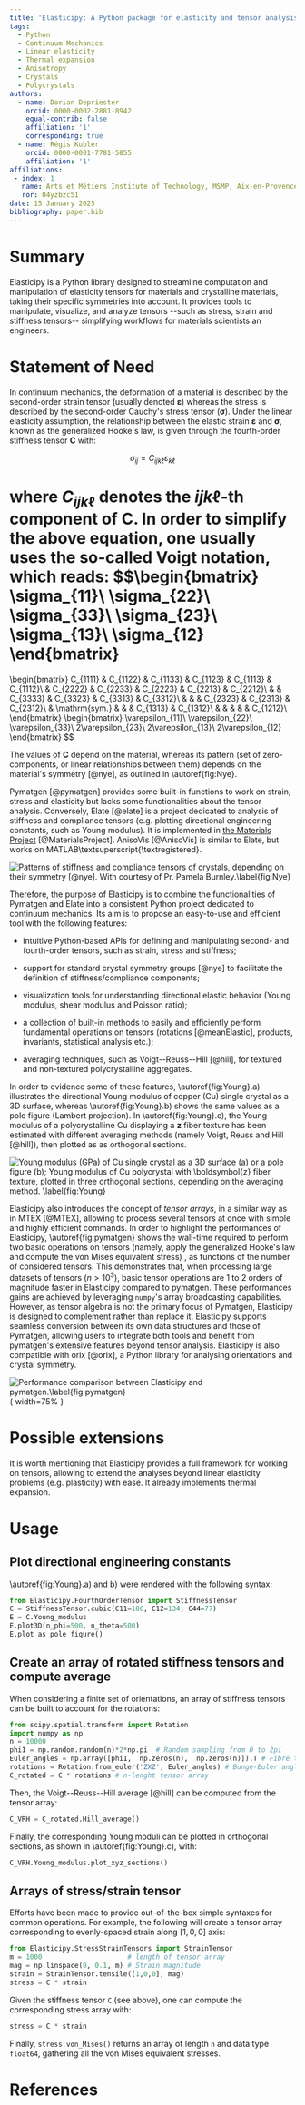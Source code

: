 ```yaml
---
title: 'Elasticipy: A Python package for elasticity and tensor analysis'
tags:
  - Python
  - Continuum Mechanics
  - Linear elasticity
  - Thermal expansion
  - Anisotropy
  - Crystals
  - Polycrystals
authors:
  - name: Dorian Depriester
    orcid: 0000-0002-2881-8942
    equal-contrib: false
    affiliation: '1'
    corresponding: true
  - name: Régis Kubler
    orcid: 0000-0001-7781-5855
    affiliation: '1'
affiliations:
 - index: 1
   name: Arts et Métiers Institute of Technology, MSMP, Aix-en-Provence, F-13617, France
   ror: 04yzbzc51
date: 15 January 2025
bibliography: paper.bib
---
```


# Summary

Elasticipy is a Python library designed to streamline computation and manipulation of elasticity tensors for materials and 
crystalline materials, taking their specific symmetries into account. It provides tools to manipulate, visualize, and 
analyze tensors --such as stress, strain and stiffness tensors-- simplifying workflows for materials scientists an 
engineers.

# Statement of Need

In continuum mechanics, the deformation of a material is described by the second-order strain tensor (usually denoted 
$\boldsymbol{\varepsilon}$) whereas the stress is described by the second-order Cauchy's stress tensor 
($\boldsymbol{\sigma}$). Under the linear elasticity assumption, the relationship between the elastic strain $\boldsymbol{\varepsilon}$
and $\boldsymbol{\sigma}$, known as the generalized Hooke's law, is given through the fourth-order stiffness tensor $\boldsymbol{C}$ with:

$$\sigma_{ij}=C_{ijk\ell}\varepsilon_{k\ell}$$

where $C_{ijk\ell}$ denotes the $ijk\ell$-th component of $\boldsymbol{C}$. In order to simplify the above equation, one usually uses the so-called Voigt notation, 
which reads:
$$\begin{bmatrix}
\sigma_{11}\\
\sigma_{22}\\
\sigma_{33}\\
\sigma_{23}\\
\sigma_{13}\\
\sigma_{12}
\end{bmatrix}
=
\begin{bmatrix}
C_{1111}    & C_{1122}      & C_{1133}  & C_{1123} & C_{1113}  & C_{1112}\\
            & C_{2222}      & C_{2233}  & C_{2223} & C_{2213}  & C_{2212}\\
            &               & C_{3333}  & C_{3323} & C_{3313}  & C_{3312}\\
            &               &           & C_{2323} & C_{2313}  & C_{2312}\\
            & \mathrm{sym.} &           &          & C_{1313}  & C_{1312}\\
            &           &               &          &           & C_{1212}\\
\end{bmatrix}
\begin{bmatrix}
\varepsilon_{11}\\
\varepsilon_{22}\\
\varepsilon_{33}\\
2\varepsilon_{23}\\
2\varepsilon_{13}\\
2\varepsilon_{12}
\end{bmatrix}
$$

The values of $\boldsymbol{C}$ depend on the material, whereas its pattern (set of zero-components, or linear 
relationships between them) depends on the material's symmetry [@nye], as outlined in \autoref{fig:Nye}. 

Pymatgen [@pymatgen] provides some built-in functions to work on strain, stress and elasticity but lacks some 
functionalities about the tensor analysis. Conversely, Elate [@elate] is a project dedicated to analysis of stiffness 
and compliance tensors (e.g. plotting directional engineering constants, such as Young modulus). It is implemented in 
[the Materials Project](https://next-gen.materialsproject.org/) [@MaterialsProject]. AnisoVis [@AnisoVis] is similar to 
Elate, but works on MATLAB\textsuperscript{\textregistered}.

![Patterns of stiffness and compliance tensors of crystals, depending on their symmetry [@nye]. 
With courtesy of Pr. Pamela Burnley.\label{fig:Nye}](Nye.png)


Therefore, the purpose of Elasticipy is to combine the functionalities of Pymatgen and Elate into a consistent 
Python project dedicated to continuum mechanics. Its aim is to propose an easy-to-use and efficient tool with the following features:

  - intuitive Python-based APIs for defining and manipulating second- and fourth-order tensors, such as strain, stress
and stiffness;

  - support for standard crystal symmetry groups [@nye] to facilitate the definition of stiffness/compliance components; 

  - visualization tools for understanding directional elastic behavior (Young modulus, shear modulus and Poisson ratio);

  - a collection of built-in methods to easily and efficiently perform fundamental operations on tensors (rotations 
[@meanElastic], products, invariants, statistical analysis etc.);

  - averaging techniques, such as Voigt--Reuss--Hill [@hill], for textured and non-textured polycrystalline aggregates.

In order to evidence some of these features, \autoref{fig:Young}.a) illustrates the directional Young modulus of 
copper (Cu) single crystal as a 3D surface, whereas \autoref{fig:Young}.b) shows the same values as a pole figure (Lambert 
projection). In \autoref{fig:Young}.c), the Young modulus of a polycrystalline Cu displaying a $\boldsymbol{z}$ fiber 
texture has been estimated with different averaging methods (namely Voigt, Reuss and Hill [@hill]), then plotted as 
as orthogonal sections.

![Young modulus (GPa) of Cu single crystal as a 3D surface (a) or a pole figure (b); 
Young modulus of Cu polycrystal with $\boldsymbol{z}$ fiber texture, plotted in three orthogonal sections, depending on the
averaging method. \label{fig:Young}](YoungModulus.png)

Elasticipy also introduces the concept of *tensor arrays*, in a similar way as in MTEX [@MTEX], allowing to 
process several tensors at once with simple and highly efficient commands. In order to highlight the performances 
of Elasticipy, \autoref{fig:pymatgen} shows the wall-time required to perform two basic operations on tensors (namely, 
apply the generalized Hooke's law and compute the von Mises equivalent stress) , as 
functions of the number of considered tensors. This demonstrates that, when processing large datasets of tensors 
($n>10^3$), basic tensor operations are 1 to 2 orders of magnitude faster in Elasticipy compared to pymatgen. 
These performances gains are achieved by leveraging `numpy`'s array broadcasting capabilities.
However, as tensor algebra is not the primary focus of Pymatgen, Elasticipy is designed to complement rather than 
replace it. Elasticipy supports seamless conversion between its own data structures and those of Pymatgen, allowing 
users to integrate both tools and benefit from pymatgen's extensive features beyond tensor analysis. Elasticipy is also
compatible with orix [@orix], a Python library for analysing orientations and crystal symmetry.

![Performance comparison between Elasticipy and pymatgen.\label{fig:pymatgen}](ElasticipyVSpymatgen.png){ width=75% }


# Possible extensions

It is worth mentioning that Elasticipy provides a full framework for working on tensors, allowing to extend the analyses
beyond linear elasticity problems (e.g. plasticity) with ease. It already implements thermal expansion.

# Usage

## Plot directional engineering constants

\autoref{fig:Young}.a) and b) were rendered with the following syntax:

````python
from Elasticipy.FourthOrderTensor import StiffnessTensor
C = StiffnessTensor.cubic(C11=186, C12=134, C44=77)
E = C.Young_modulus
E.plot3D(n_phi=500, n_theta=500)
E.plot_as_pole_figure()
````

## Create an array of rotated stiffness tensors and compute average

When considering a finite set of orientations, an array of stiffness tensors can be built to account for the rotations:

````python
from scipy.spatial.transform import Rotation
import numpy as np
n = 10000
phi1 = np.random.random(n)*2*np.pi  # Random sampling from 0 to 2pi
Euler_angles = np.array([phi1,  np.zeros(n),  np.zeros(n)]).T # Fibre texture
rotations = Rotation.from_euler('ZXZ', Euler_angles) # Bunge-Euler angles
C_rotated = C * rotations # n-lenght tensor array
````

Then, the Voigt--Reuss--Hill average [@hill] can be computed from the tensor array:

````python
C_VRH = C_rotated.Hill_average()
````

Finally, the corresponding Young moduli can be plotted in orthogonal sections, as shown in \autoref{fig:Young}.c), with:

````python
C_VRH.Young_modulus.plot_xyz_sections()
````

## Arrays of stress/strain tensor

Efforts have been made to provide out-of-the-box simple syntaxes for common operations. For example, the following
will create a tensor array corresponding to evenly-spaced strain along $[1,0,0]$ axis:

````python
from Elasticipy.StressStrainTensors import StrainTensor
m = 1000                     # length of tensor array
mag = np.linspace(0, 0.1, m) # Strain magnitude
strain = StrainTensor.tensile([1,0,0], mag)
stress = C * strain
````

Given the stiffness tensor ``C`` (see above), one can compute the corresponding stress array with:
````python
stress = C * strain
````
Finally, ``stress.von_Mises()`` returns an array of length ``n`` and data type ``float64``, gathering all the von Mises 
equivalent stresses.

# References